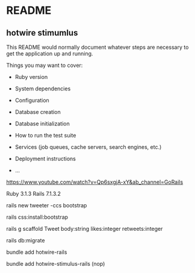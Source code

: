 # README

## hotwire stimumlus

This README would normally document whatever steps are necessary to get the
application up and running.

Things you may want to cover:

* Ruby version

* System dependencies

* Configuration

* Database creation

* Database initialization

* How to run the test suite

* Services (job queues, cache servers, search engines, etc.)

* Deployment instructions

* ...

https://www.youtube.com/watch?v=Qp6sxgjA-xY&ab_channel=GoRails

Ruby 3.1.3
Rails 7.1.3.2

rails new tweeter -ccs bootstrap

rails css:install:bootstrap

rails g scaffold Tweet body:string likes:integer retweets:integer

rails db:migrate

bundle add hotwire-rails

bundle add hotwire-stimulus-rails (nop)
